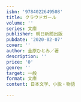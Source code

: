 ```yaml
---
isbn: '9784022649508'
title: クラウドガール
volume: ''
series: 文庫
publisher: 朝日新聞出版
pubdate: '2020-02-07'
cover: ''
author: 金原ひとみ／著
description: ''
price: '0'
genre: ''
target: 一般
format: 文庫
content: 日本文学、小説・物語

---
```

